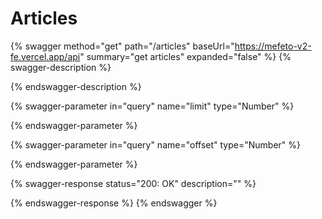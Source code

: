 # Articles



{% swagger method="get" path="/articles" baseUrl="https://mefeto-v2-fe.vercel.app/api" summary="get articles" expanded="false" %}
{% swagger-description %}

{% endswagger-description %}

{% swagger-parameter in="query" name="limit" type="Number" %}

{% endswagger-parameter %}

{% swagger-parameter in="query" name="offset" type="Number" %}

{% endswagger-parameter %}

{% swagger-response status="200: OK" description="" %}

{% endswagger-response %}
{% endswagger %}
